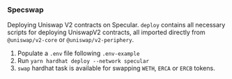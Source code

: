 ### Specswap

Deploying Uniswap V2 contracts on Specular. `deploy` contains all necessary scripts for deploying UniswapV2 contracts, all imported directly from `@uniswap/v2-core` or `@uniswap/v2-periphery`.

1. Populate a `.env` file following `.env-example`
2. Run `yarn hardhat deploy --network specular`
3. `swap` hardhat task is available for swapping `WETH`, `ERCA` or `ERCB` tokens.